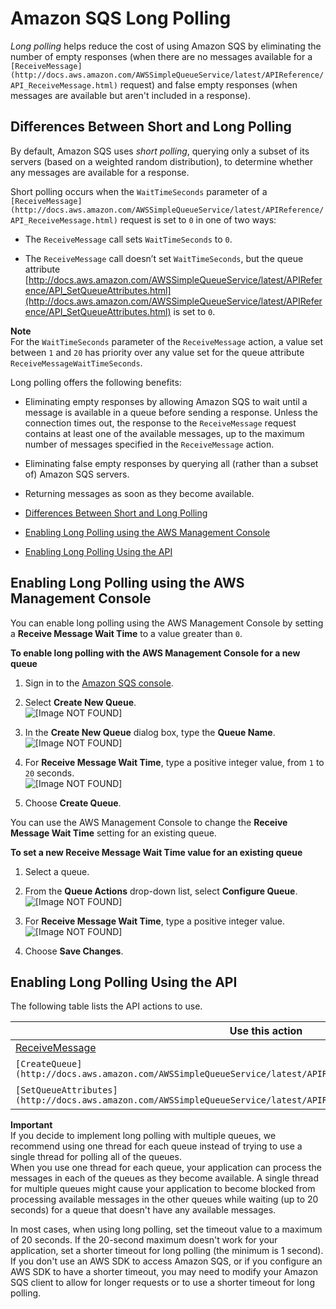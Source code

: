 # Amazon SQS Long Polling<a name="sqs-long-polling"></a>

*Long polling* helps reduce the cost of using Amazon SQS by eliminating the number of empty responses \(when there are no messages available for a `[ReceiveMessage](http://docs.aws.amazon.com/AWSSimpleQueueService/latest/APIReference/API_ReceiveMessage.html)` request\) and false empty responses \(when messages are available but aren't included in a response\)\.

## Differences Between Short and Long Polling<a name="sqs-short-long-polling-differences"></a>

By default, Amazon SQS uses *short polling*, querying only a subset of its servers \(based on a weighted random distribution\), to determine whether any messages are available for a response\.

Short polling occurs when the `WaitTimeSeconds` parameter of a `[ReceiveMessage](http://docs.aws.amazon.com/AWSSimpleQueueService/latest/APIReference/API_ReceiveMessage.html)` request is set to `0` in one of two ways:

+ The `ReceiveMessage` call sets `WaitTimeSeconds` to `0`\.

+ The `ReceiveMessage` call doesn’t set `WaitTimeSeconds`, but the queue attribute [http://docs.aws.amazon.com/AWSSimpleQueueService/latest/APIReference/API_SetQueueAttributes.html](http://docs.aws.amazon.com/AWSSimpleQueueService/latest/APIReference/API_SetQueueAttributes.html) is set to `0`\.

**Note**  
For the `WaitTimeSeconds` parameter of the `ReceiveMessage` action, a value set between `1` and `20` has priority over any value set for the queue attribute `ReceiveMessageWaitTimeSeconds`\.

Long polling offers the following benefits:

+ Eliminating empty responses by allowing Amazon SQS to wait until a message is available in a queue before sending a response\. Unless the connection times out, the response to the `ReceiveMessage` request contains at least one of the available messages, up to the maximum number of messages specified in the `ReceiveMessage` action\.

+ Eliminating false empty responses by querying all \(rather than a subset of\) Amazon SQS servers\.

+ Returning messages as soon as they become available\.


+ [Differences Between Short and Long Polling](#sqs-short-long-polling-differences)
+ [Enabling Long Polling using the AWS Management Console](#sqs-long-polling-console)
+ [Enabling Long Polling Using the API](#sqs-long-polling-api)

## Enabling Long Polling using the AWS Management Console<a name="sqs-long-polling-console"></a>

You can enable long polling using the AWS Management Console by setting a **Receive Message Wait Time** to a value greater than `0`\.

**To enable long polling with the AWS Management Console for a new queue**

1. Sign in to the [Amazon SQS console](https://console.aws.amazon.com/sqs/)\.

1. Select **Create New Queue**\.  
![\[Image NOT FOUND\]](http://docs.aws.amazon.com/AWSSimpleQueueService/latest/SQSDeveloperGuide/images/AWS_Console_Create_New_Queue.png)

1. In the **Create New Queue** dialog box, type the **Queue Name**\.   
![\[Image NOT FOUND\]](http://docs.aws.amazon.com/AWSSimpleQueueService/latest/SQSDeveloperGuide/images/AWS_Console_Create_New_Queue_Dialog.png)

1. For **Receive Message Wait Time**, type a positive integer value, from `1` to `20` seconds\.  
![\[Image NOT FOUND\]](http://docs.aws.amazon.com/AWSSimpleQueueService/latest/SQSDeveloperGuide/images/AWS_Console_Create_New_Queue_Dialog_Receive.png)

1. Choose **Create Queue**\.

You can use the AWS Management Console to change the **Receive Message Wait Time** setting for an existing queue\.

**To set a new Receive Message Wait Time value for an existing queue**

1. Select a queue\.

1. From the **Queue Actions** drop\-down list, select **Configure Queue**\.  
![\[Image NOT FOUND\]](http://docs.aws.amazon.com/AWSSimpleQueueService/latest/SQSDeveloperGuide/images/sqs-tutorials-configure-queue.png)

1. For **Receive Message Wait Time**, type a positive integer value\.  
![\[Image NOT FOUND\]](http://docs.aws.amazon.com/AWSSimpleQueueService/latest/SQSDeveloperGuide/images/AWS_Console_Queue_Actions_Configure_Queue_Receive.png)

1. Choose **Save Changes**\.

## Enabling Long Polling Using the API<a name="sqs-long-polling-api"></a>

The following table lists the API actions to use\.


| Use this action | Use\.\.\. | 
| --- | --- | 
| [ReceiveMessage](http://docs.aws.amazon.com/AWSSimpleQueueService/latest/APIReference/API_ReceiveMessage.html) |  `WaitTimeSeconds` parameter  | 
| `[CreateQueue](http://docs.aws.amazon.com/AWSSimpleQueueService/latest/APIReference/API_CreateQueue.html)` |  `ReceiveMessageWaitTimeSeconds` attribute  | 
|  `[SetQueueAttributes](http://docs.aws.amazon.com/AWSSimpleQueueService/latest/APIReference/API_SetQueueAttributes.html)`  |  `ReceiveMessageWaitTimeSeconds` attribute  | 

**Important**  
If you decide to implement long polling with multiple queues, we recommend using one thread for each queue instead of trying to use a single thread for polling all of the queues\.  
When you use one thread for each queue, your application can process the messages in each of the queues as they become available\. A single thread for multiple queues might cause your application to become blocked from processing available messages in the other queues while waiting \(up to 20 seconds\) for a queue that doesn't have any available messages\.

In most cases, when using long polling, set the timeout value to a maximum of 20 seconds\. If the 20\-second maximum doesn't work for your application, set a shorter timeout for long polling \(the minimum is 1 second\)\. If you don't use an AWS SDK to access Amazon SQS, or if you configure an AWS SDK to have a shorter timeout, you may need to modify your Amazon SQS client to allow for longer requests or to use a shorter timeout for long polling\.